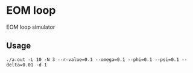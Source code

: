 # EOM loop
EOM loop simulator

## Usage
```
./a.out -L 10 -N 3 --r-value=0.1 --omega=0.1 --phi=0.1 --psi=0.1 --delta=0.01 -d 1
```
